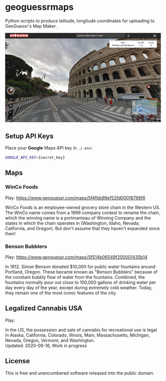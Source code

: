 # geoguessrmaps

Python scripts to produce latitude, longitude coordinates for uploading to GeoGuessr's Map Maker.

![GeoGuesser screencap](./img/geoguessr.png)

## Setup API Keys

Place your **Google** Maps API key in `./.env`:

```bash
GOOGLE_API_KEY={secret_key}
```

## Maps

### WinCo Foods

Play: <https://www.geoguessr.com/maps/5f4fbb99ef52fd00018796f6>

WinCo Foods is an employee-owned grocery store chain in the Western US. The WinCo name comes from a 1999 company contest to rename the chain, which the winning name is a portmanteau of Winning Company and the states in which the chain operates in (Washington, Idaho, Nevada, California, and Oregon). But don't assume that they haven't expanded since then!

### Benson Bubblers

Play: <https://www.geoguessr.com/maps/5f514b06549f250001435b14>

In 1912, Simon Benson donated $10,000 for public water fountains around Portland, Oregon. These became known as "Benson Bubblers" because of the constant bubbly flow of water from the fountains. Combined, the fountains normally pour out close to 100,000 gallons of drinking water per day every day of the year, except during extremely cold weather. Today, they remain one of the most iconic features of the city.

## Legalized Cannabis USA

Play: 

In the US, the possession and sale of cannabis for recreational use is legal in Alaska, California, Colorado, Illinois, Main, Massachusetts, Michigan, Nevada, Oregon, Vermont, and Washington.  
Updated: 2020-09-16, Work in progress

## License

This is free and unencumbered software released into the public domain.
